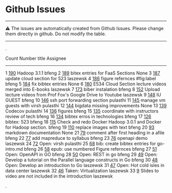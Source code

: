 # Github Issues

---

:warning: The issues are automatically created from Github Issues. Please change them directly in github.
Do not modify the table.

---

.<div class="smalltable">


  Count   Number                                                          title                                                                Assignee
  ------- --------------------------------------------------------------- -------------------------------------------------------------------- ----------
  1       [190](https://github.com/cloudmesh-community/book/issues/190)   Hadoop 3.1.1                                                         bfeng
  2       [189](https://github.com/cloudmesh-community/book/issues/189)   bitex entries for FaaS Sections                                      None
  3       [187](https://github.com/cloudmesh-community/book/issues/187)   update cloud section for 523                                         laszewsk
  4       [186](https://github.com/cloudmesh-community/book/issues/186)   figure refernces \#fig:label                                         bfeng
  5       [184](https://github.com/cloudmesh-community/book/issues/184)   fix bibtex entries                                                   None
  6       [180](https://github.com/cloudmesh-community/book/issues/180)   E534 Cloud Section lecture videos merged into E-books                laszewsk
  7       [173](https://github.com/cloudmesh-community/book/issues/173)   biber instalation                                                    bfeng
  8       [152](https://github.com/cloudmesh-community/book/issues/152)   Upload lecture videos from Prof Fox's Google Drive to Youtube        laszewsk
  9       [148](https://github.com/cloudmesh-community/book/issues/148)   IU GUEST                                                             bfeng
  10      [146](https://github.com/cloudmesh-community/book/issues/146)   ssh port forwarding section                                          pulasthi
  11      [145](https://github.com/cloudmesh-community/book/issues/145)   manage vm guests with virsh                                          pulasthi
  12      [144](https://github.com/cloudmesh-community/book/issues/144)   bigdata missing improvements                                         None
  13      [139](https://github.com/cloudmesh-community/book/issues/139)   Codecov                                                              pulasthi
  14      [136](https://github.com/cloudmesh-community/book/issues/136)   figures                                                              bfeng
  15      [135](https://github.com/cloudmesh-community/book/issues/135)   coordinate with instructors review of tech                           bfeng
  16      [134](https://github.com/cloudmesh-community/book/issues/134)   bibtex erros in technologies                                         bfeng
  17      [126](https://github.com/cloudmesh-community/book/issues/126)   bibtex: 523                                                          bfeng
  18      [115](https://github.com/cloudmesh-community/book/issues/115)   Check and redo Docker Hadoop 3.0.1 and Docker for Hadoop section.    bfeng
  19      [110](https://github.com/cloudmesh-community/book/issues/110)   replace images with text                                             bfeng
  20      [93](https://github.com/cloudmesh-community/book/issues/93)     markdown documentation                                               None
  21      [79](https://github.com/cloudmesh-community/book/issues/79)     comment after first heading in a afile                               bfeng
  22      [77](https://github.com/cloudmesh-community/book/issues/77)     add mapreduce to syllabus                                            bfeng
  23      [76](https://github.com/cloudmesh-community/book/issues/76)     openapi demo                                                         laszewsk
  24      [72](https://github.com/cloudmesh-community/book/issues/72)     Open: virsh                                                          pulasthi
  25      [68](https://github.com/cloudmesh-community/book/issues/68)     bib: create bibtex entries for go-intro.md                           bfeng
  26      [58](https://github.com/cloudmesh-community/book/issues/58)     epub: use numbered Figure refernces                                  bfeng
  27      [51](https://github.com/cloudmesh-community/book/issues/51)     Open: OpenAPI in GO                                                  bfeng
  28      [50](https://github.com/cloudmesh-community/book/issues/50)     Open: REST in go                                                     bfeng
  29      [49](https://github.com/cloudmesh-community/book/issues/49)     Open: Develop a tutorial on the Parallel language constructs in Go   bfeng
  30      [48](https://github.com/cloudmesh-community/book/issues/48)     Open: Develop an introduction to Go                                  laszewsk
  31      [47](https://github.com/cloudmesh-community/book/issues/47)     Open: Hot cold isles in data center                                  laszewsk
  32      [46](https://github.com/cloudmesh-community/book/issues/46)     Taken: Virtualization                                                laszewsk
  33      [9](https://github.com/cloudmesh-community/book/issues/9)       Slides to video are not included in the introduction                 laszewsk

.</div>






